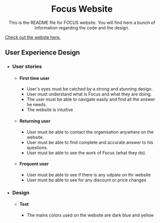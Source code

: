 <h1 align="center">Focus Website</h1>

<p align="center">This is the README file for FOCUS website. You will find here a bunch of information regarding the code and the design.</p>

[Check out the webste here.](https://###)

## User Experience Design

- ### User stories

  - #### First time user 

      - User's eyes must be catched by a strong and stunning design. 
      - User must understand what is Focus and what they are doing.
      - The user must be able to navigate easily and find all the answer he needs.
      - The website is intuitive

  - #### Returning user 

      - User must be able to contact the organisation anywhere on the website. 
      - User must be able to find complete and accurate answer to his questions.
      - User must be able to see the work of Focus (what they do).

  - #### Frequent user

      - User must be able to see if there is any udpate on thr website 
      - User must be able to see for any discount or price changes

- ### Design

  - #### Test

      - The mains colors used on the website are dark blue and yellow